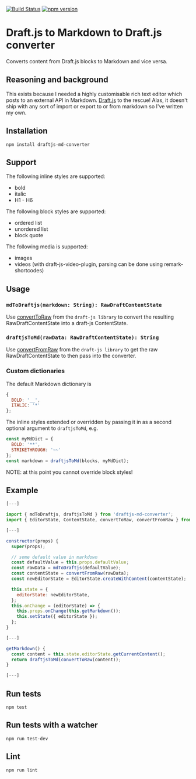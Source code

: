 [![Build Status](https://travis-ci.org/kadikraman/draftjs-md-converter.svg?branch=master)](https://travis-ci.org/kadikraman/draftjs-md-converter)
[![npm version](https://badge.fury.io/js/draftjs-md-converter.svg)](https://badge.fury.io/js/draftjs-md-converter)

# Draft.js to Markdown to Draft.js converter

Converts content from Draft.js blocks to Markdown and vice versa.

## Reasoning and background

This exists because I needed a highly customisable rich text editor which posts to an external API in Markdown. [Draft.js](https://facebook.github.io/draft-js/) to the rescue! Alas, it doesn't ship with any sort of import or export to or from markdown so I've written my own.

## Installation

```
npm install draftjs-md-converter
```

## Support

The following inline styles are supported:

* bold
* italic
* H1 - H6

The following block styles are supported:

* ordered list
* unordered list
* block quote

The following media is supported:

* images
* videos (with draft-js-video-plugin, parsing can be done using remark-shortcodes)

## Usage

### `mdToDraftjs(markdown: String): RawDraftContentState`

Use [convertToRaw](https://facebook.github.io/draft-js/docs/api-reference-data-conversion.html) from the `draft-js library` to convert the resulting RawDraftContentState into a draft-js ContentState.

### `draftjsToMd(rawData: RawDraftContentState): String`

Use [convertFromRaw](https://facebook.github.io/draft-js/docs/api-reference-data-conversion.html) from the `draft-js library` to get the raw RawDraftContentState to then pass into the converter.

### Custom dictionaries

The default Markdown dictionary is

```js
{
  BOLD: '__',
  ITALIC: '*'
};
```

The inline styles extended or overridden by passing it in as a second optional argument to `draftjsToMd`, e.g.

```js
const myMdDict = {
  BOLD: '**',
  STRIKETHROUGH: '~~'
};
const markdown = draftjsToMd(blocks, myMdDict);
```

NOTE: at this point you cannot override block styles!

## Example

```js
[---]

import { mdToDraftjs, draftjsToMd } from 'draftjs-md-converter';
import { EditorState, ContentState, convertToRaw, convertFromRaw } from 'draft-js';

[---]

constructor(props) {
  super(props);

  // some default value in markdown
  const defaultValue = this.props.defaultValue;
  const rawData = mdToDraftjs(defaultValue);
  const contentState = convertFromRaw(rawData);
  const newEditorState = EditorState.createWithContent(contentState);

  this.state = {
    editorState: newEditorState,
  };
  this.onChange = (editorState) => {
    this.props.onChange(this.getMarkdown());
    this.setState({ editorState });
  };
}

[---]

getMarkdown() {
  const content = this.state.editorState.getCurrentContent();
  return draftjsToMd(convertToRaw(content));
}

[---]
```

## Run tests

```
npm test
```

## Run tests with a watcher

```
npm run test-dev
```

## Lint

```
npm run lint
```
